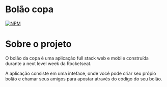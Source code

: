 # Bolão copa
[![NPM](https://img.shields.io/npm/l/react)](https://github.com/neliocursos/exemplo-readme/blob/main/LICENSE) 

# Sobre o projeto

O bolão da copa é uma aplicação full stack web e mobile construída durante a next level week da Rocketseat.

A aplicação consiste em uma inteface, onde você pode criar seu própio bolão e chamar seus amigos para apostar através do código do seu bolão.
